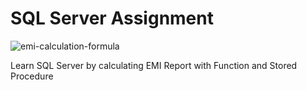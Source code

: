 # **SQL Server Assignment**

![emi-calculation-formula](https://user-images.githubusercontent.com/63891089/224253795-840472c4-1baa-4d18-bc13-c7d1a92ebc91.jpg)

Learn SQL Server by calculating EMI Report with Function and Stored Procedure

